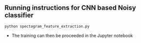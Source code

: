 ## Running instructions for CNN based Noisy classifier

```bash
python spectogram_feature_extraction.py
```

- The training can then be proceeded in the Jupyter notebook

